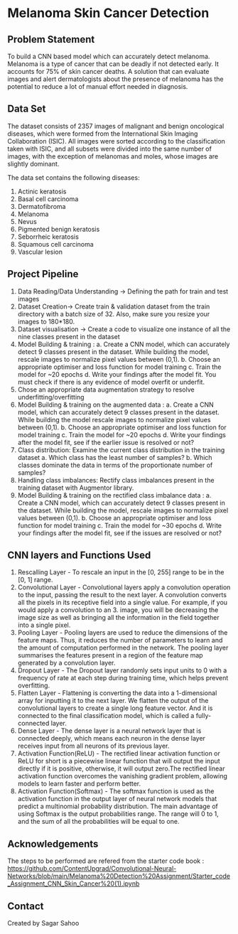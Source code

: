 # Melanoma Skin Cancer Detection


## Problem Statement
To build a CNN based model which can accurately detect melanoma. Melanoma is a type of cancer that can be deadly if not detected early. It accounts for 75% of skin cancer deaths. A solution that can evaluate images and alert dermatologists about the presence of melanoma has the potential to reduce a lot of manual effort needed in diagnosis.

<!-- You can include any other section that is pertinent to your problem -->

## Data Set
The dataset consists of 2357 images of malignant and benign oncological diseases, which were formed from the International Skin Imaging Collaboration (ISIC). All images were sorted according to the classification taken with ISIC, and all subsets were divided into the same number of images, with the exception of melanomas and moles, whose images are slightly dominant.


The data set contains the following diseases:

1. Actinic keratosis
2. Basal cell carcinoma
3. Dermatofibroma
4. Melanoma
5. Nevus
6. Pigmented benign keratosis
7. Seborrheic keratosis
8. Squamous cell carcinoma
9. Vascular lesion

<!-- You don't have to answer all the questions - just the ones relevant to your project. -->

## Project Pipeline
1. Data Reading/Data Understanding → Defining the path for train and test images 
2. Dataset Creation→ Create train & validation dataset from the train directory with a batch size of 32. Also, make sure you resize your images to 180*180.
3. Dataset visualisation → Create a code to visualize one instance of all the nine classes present in the dataset 
4. Model Building & training : 
    a. Create a CNN model, which can accurately detect 9 classes present in the dataset. While building the model, rescale images to normalize pixel values between (0,1).
    b. Choose an appropriate optimiser and loss function for model training
    c. Train the model for ~20 epochs
    d. Write your findings after the model fit. You must check if there is any evidence of model overfit or underfit.
5. Chose an appropriate data augmentation strategy to resolve underfitting/overfitting 
6. Model Building & training on the augmented data :
    a. Create a CNN model, which can accurately detect 9 classes present in the dataset. While building the model rescale images to normalize pixel values between (0,1).
    b. Choose an appropriate optimiser and loss function for model training
    c. Train the model for ~20 epochs
    d. Write your findings after the model fit, see if the earlier issue is resolved or not?
7. Class distribution: Examine the current class distribution in the training dataset 
    a. Which class has the least number of samples?
    b. Which classes dominate the data in terms of the proportionate number of samples?
8. Handling class imbalances: Rectify class imbalances present in the training dataset with Augmentor library.
9. Model Building & training on the rectified class imbalance data :
    a. Create a CNN model, which can accurately detect 9 classes present in the dataset. While building the model, rescale images to normalize pixel values between (0,1).
    b. Choose an appropriate optimiser and loss function for model training
    c. Train the model for ~30 epochs
    d. Write your findings after the model fit, see if the issues are resolved or not?

<!-- You don't have to answer all the questions - just the ones relevant to your project. -->


## CNN layers and Functions Used
1. Rescalling Layer - To rescale an input in the [0, 255] range to be in the [0, 1] range.
2. Convolutional Layer - Convolutional layers apply a convolution operation to the input, passing the result to the next layer. A convolution converts all the pixels in its receptive field into a single value. For example, if you would apply a convolution to an 3. image, you will be decreasing the image size as well as bringing all the information in the field together into a single pixel.
3. Pooling Layer - Pooling layers are used to reduce the dimensions of the feature maps. Thus, it reduces the number of parameters to learn and the amount of computation performed in the network. The pooling layer summarises the features present in a region of the feature map generated by a convolution layer.
4. Dropout Layer - The Dropout layer randomly sets input units to 0 with a frequency of rate at each step during training time, which helps prevent overfitting.
5. Flatten Layer - Flattening is converting the data into a 1-dimensional array for inputting it to the next layer. We flatten the output of the convolutional layers to create a single long feature vector. And it is connected to the final classification model, which is called a fully-connected layer.
6. Dense Layer - The dense layer is a neural network layer that is connected deeply, which means each neuron in the dense layer receives input from all neurons of its previous layer.
7. Activation Function(ReLU) - The rectified linear activation function or ReLU for short is a piecewise linear function that will output the input directly if it is positive, otherwise, it will output zero.The rectified linear activation function overcomes the vanishing gradient problem, allowing models to learn faster and perform better.
8. Activation Function(Softmax) - The softmax function is used as the activation function in the output layer of neural network models that predict a multinomial probability distribution. The main advantage of using Softmax is the output probabilities range. The range will 0 to 1, and the sum of all the probabilities will be equal to one.

<!-- As the libraries versions keep on changing, it is recommended to mention the version of library used in this project -->

## Acknowledgements
The steps to be performed are refered from the starter code book : 
https://github.com/ContentUpgrad/Convolutional-Neural-Networks/blob/main/Melanoma%20Detection%20Assignment/Starter_code_Assignment_CNN_Skin_Cancer%20(1).ipynb 


## Contact
Created by Sagar Sahoo


<!-- Optional -->
<!-- ## License -->
<!-- This project is open source and available under the [... License](). -->

<!-- You don't have to include all sections - just the one's relevant to your project -->